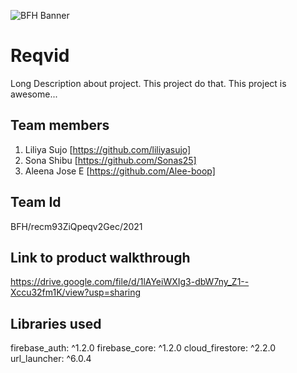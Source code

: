 ![BFH Banner](https://trello-attachments.s3.amazonaws.com/542e9c6316504d5797afbfb9/542e9c6316504d5797afbfc1/39dee8d993841943b5723510ce663233/Frame_19.png)
# Reqvid
Long Description about project. This project do that. This project is awesome...
## Team members
1. Liliya Sujo [https://github.com/liliyasujo]
2. Sona Shibu [https://github.com/Sonas25]
3. Aleena Jose E [https://github.com/Alee-boop]
## Team Id
BFH/recm93ZiQpeqv2Gec/2021
## Link to product walkthrough
https://drive.google.com/file/d/1lAYeiWXIg3-dbW7ny_Z1--Xccu32fm1K/view?usp=sharing
## Libraries used
firebase_auth: ^1.2.0
firebase_core: ^1.2.0
cloud_firestore: ^2.2.0 
url_launcher: ^6.0.4

